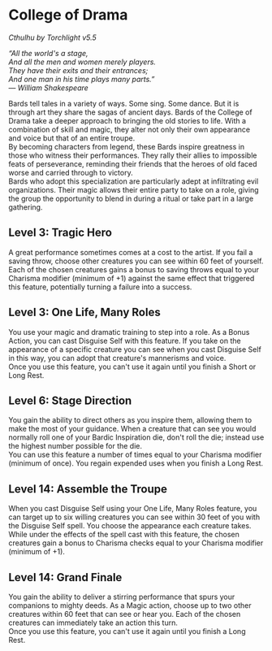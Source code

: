 # College of Drama
*Cthulhu by Torchlight v5.5*

*“All the world's a stage,*  
*And all the men and women merely players.*  
*They have their exits and their entrances;*  
*And one man in his time plays many parts.”*  
*— William Shakespeare*

Bards tell tales in a variety of ways. Some sing. Some dance. But it is through art they share the sagas of ancient days. Bards of the College of Drama take a deeper approach to bringing the old stories to life. With a combination of skill and magic, they alter not only their own appearance and voice but that of an entire troupe.  
By becoming characters from legend, these Bards inspire greatness in those who witness their performances. They rally their allies to impossible feats of perseverance, reminding their friends that the heroes of old faced worse and carried through to victory.  
Bards who adopt this specialization are particularly adept at infiltrating evil organizations. Their magic allows their entire party to take on a role, giving the group the opportunity to blend in during a ritual or take part in a large gathering.

## Level 3: Tragic Hero
A great performance sometimes comes at a cost to the artist. If you fail a saving throw, choose other creatures you can see within 60 feet of yourself. Each of the chosen creatures gains a bonus to saving throws equal to your Charisma modifier (minimum of +1) against the same effect that triggered this feature, potentially turning a failure into a success.

## Level 3: One Life, Many Roles
You use your magic and dramatic training to step into a role. As a Bonus Action, you can cast Disguise Self with this feature. If you take on the appearance of a specific creature you can see when you cast Disguise Self in this way, you can adopt that creature's mannerisms and voice.  
Once you use this feature, you can't use it again until you finish a Short or Long Rest.

## Level 6: Stage Direction
You gain the ability to direct others as you inspire them, allowing them to make the most of your guidance. When a creature that can see you would normally roll one of your Bardic Inspiration die, don't roll the die; instead use the highest number possible for the die.  
You can use this feature a number of times equal to your Charisma modifier (minimum of once). You regain expended uses when you finish a Long Rest.

## Level 14: Assemble the Troupe
When you cast Disguise Self using your One Life, Many Roles feature, you can target up to six willing creatures you can see within 30 feet of you with the Disguise Self spell. You choose the appearance each creature takes. While under the effects of the spell cast with this feature, the chosen creatures gain a bonus to Charisma checks equal to your Charisma modifier (minimum of +1).

## Level 14: Grand Finale
You gain the ability to deliver a stirring performance that spurs your companions to mighty deeds. As a Magic action, choose up to two other creatures within 60 feet that can see or hear you. Each of the chosen creatures can immediately take an action this turn.  
Once you use this feature, you can't use it again until you finish a Long Rest.